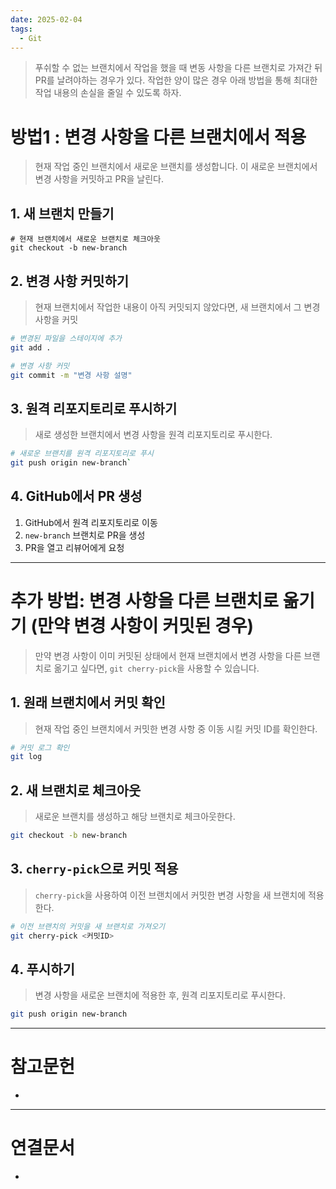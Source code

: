 ```yaml
---
date: 2025-02-04
tags:
  - Git
---
```


> 푸쉬할 수 없는 브랜치에서 작업을 했을 때 변동 사항을 다른 브랜치로 가져간 뒤 PR를 날려야하는 경우가 있다. 작업한 양이 많은 경우 아래 방법을 통해 최대한 작업 내용의 손실을 줄일 수 있도록 하자.


# 방법1 : 변경 사항을 다른 브랜치에서  적용

> 현재 작업 중인 브랜치에서 새로운 브랜치를 생성합니다. 이 새로운 브랜치에서 변경 사항을 커밋하고 PR을 날린다.

## 1. 새 브랜치 만들기

```Shell
# 현재 브랜치에서 새로운 브랜치로 체크아웃 
git checkout -b new-branch
```


## 2. 변경 사항 커밋하기

> 현재 브랜치에서 작업한 내용이 아직 커밋되지 않았다면, 새 브랜치에서 그 변경 사항을 커밋


```bash
# 변경된 파일을 스테이지에 추가 
git add .  

# 변경 사항 커밋 
git commit -m "변경 사항 설명"
```


## 3. 원격 리포지토리로 푸시하기

> 새로 생성한 브랜치에서 변경 사항을 원격 리포지토리로 푸시한다.

```bash
# 새로운 브랜치를 원격 리포지토리로 푸시 
git push origin new-branch`
```


## 4. GitHub에서 PR 생성

1. GitHub에서 원격 리포지토리로 이동
2. `new-branch` 브랜치로 PR을 생성
3. PR을 열고 리뷰어에게 요청

---

# 추가 방법: 변경 사항을 다른 브랜치로 옮기기 (만약 변경 사항이 커밋된 경우)

> 만약 변경 사항이 이미 커밋된 상태에서 현재 브랜치에서 변경 사항을 다른 브랜치로 옮기고 싶다면, `git cherry-pick`을 사용할 수 있습니다.

## 1.  원래 브랜치에서 커밋 확인

> 현재 작업 중인 브랜치에서 커밋한 변경 사항 중 이동 시킬 커밋 ID를 확인한다.

```bash
# 커밋 로그 확인 
git log
```


## 2. 새 브랜치로 체크아웃

> 새로운 브랜치를 생성하고 해당 브랜치로 체크아웃한다.

```bash
git checkout -b new-branch
```

## 3. `cherry-pick`으로 커밋 적용

> `cherry-pick`을 사용하여 이전 브랜치에서 커밋한 변경 사항을 새 브랜치에 적용한다.

```bash
# 이전 브랜치의 커밋을 새 브랜치로 가져오기
git cherry-pick <커밋ID>
```

## 4️. 푸시하기

> 변경 사항을 새로운 브랜치에 적용한 후, 원격 리포지토리로 푸시한다.

```bash
git push origin new-branch
```



---
# 참고문헌

- 

---
# 연결문서

- 